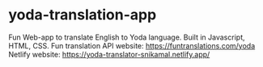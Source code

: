 # yoda-translation-app
 
Fun Web-app to translate English to Yoda language. Built in Javascript, HTML, CSS.
Fun translation API website: https://funtranslations.com/yoda
Netlify website: https://yoda-translator-snikamal.netlify.app/
